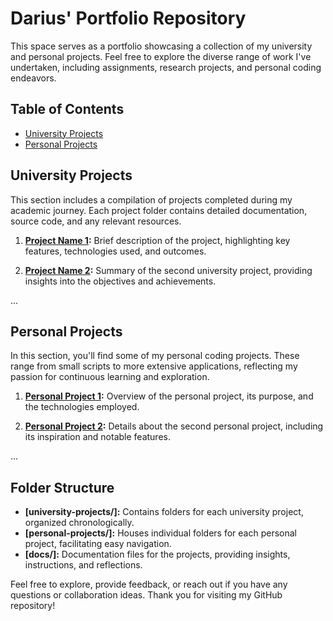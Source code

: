 # Darius' Portfolio Repository

This space serves as a portfolio showcasing a collection of my university and personal projects. Feel free to explore the diverse range of work I've undertaken, including assignments, research projects, and personal coding endeavors.

## Table of Contents

- [University Projects](#university-projects)
- [Personal Projects](#personal-projects)

## University Projects

This section includes a compilation of projects completed during my academic journey. Each project folder contains detailed documentation, source code, and any relevant resources.

1. **[Project Name 1](./university-projects/project-1):** Brief description of the project, highlighting key features, technologies used, and outcomes.

2. **[Project Name 2](./university-projects/project-2):** Summary of the second university project, providing insights into the objectives and achievements.

...

## Personal Projects

In this section, you'll find some of my personal coding projects. These range from small scripts to more extensive applications, reflecting my passion for continuous learning and exploration.

1. **[Personal Project 1](./personal-projects/project-1):** Overview of the personal project, its purpose, and the technologies employed.

2. **[Personal Project 2](./personal-projects/project-2):** Details about the second personal project, including its inspiration and notable features.

...

## Folder Structure

- **[university-projects/]:** Contains folders for each university project, organized chronologically.
- **[personal-projects/]:** Houses individual folders for each personal project, facilitating easy navigation.
- **[docs/]:** Documentation files for the projects, providing insights, instructions, and reflections.

Feel free to explore, provide feedback, or reach out if you have any questions or collaboration ideas. Thank you for visiting my GitHub repository!
